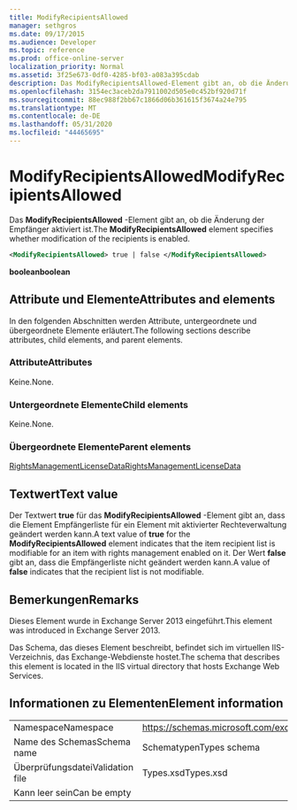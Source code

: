 ```yaml
---
title: ModifyRecipientsAllowed
manager: sethgros
ms.date: 09/17/2015
ms.audience: Developer
ms.topic: reference
ms.prod: office-online-server
localization_priority: Normal
ms.assetid: 3f25e673-0df0-4285-bf03-a083a395cdab
description: Das ModifyRecipientsAllowed-Element gibt an, ob die Änderung der Empfänger aktiviert ist.
ms.openlocfilehash: 3154ec3aceb2da7911002d505e0c452bf920d71f
ms.sourcegitcommit: 88ec988f2bb67c1866d06b361615f3674a24e795
ms.translationtype: MT
ms.contentlocale: de-DE
ms.lasthandoff: 05/31/2020
ms.locfileid: "44465695"
---
```

# <a name="modifyrecipientsallowed"></a><span data-ttu-id="72f0f-103">ModifyRecipientsAllowed</span><span class="sxs-lookup"><span data-stu-id="72f0f-103">ModifyRecipientsAllowed</span></span>

<span data-ttu-id="72f0f-104">Das **ModifyRecipientsAllowed** -Element gibt an, ob die Änderung der Empfänger aktiviert ist.</span><span class="sxs-lookup"><span data-stu-id="72f0f-104">The **ModifyRecipientsAllowed** element specifies whether modification of the recipients is enabled.</span></span> 
  
```XML
<ModifyRecipientsAllowed> true | false </ModifyRecipientsAllowed>
```

 <span data-ttu-id="72f0f-105">**boolean**</span><span class="sxs-lookup"><span data-stu-id="72f0f-105">**boolean**</span></span>
## <a name="attributes-and-elements"></a><span data-ttu-id="72f0f-106">Attribute und Elemente</span><span class="sxs-lookup"><span data-stu-id="72f0f-106">Attributes and elements</span></span>

<span data-ttu-id="72f0f-107">In den folgenden Abschnitten werden Attribute, untergeordnete und übergeordnete Elemente erläutert.</span><span class="sxs-lookup"><span data-stu-id="72f0f-107">The following sections describe attributes, child elements, and parent elements.</span></span>
  
### <a name="attributes"></a><span data-ttu-id="72f0f-108">Attribute</span><span class="sxs-lookup"><span data-stu-id="72f0f-108">Attributes</span></span>

<span data-ttu-id="72f0f-109">Keine.</span><span class="sxs-lookup"><span data-stu-id="72f0f-109">None.</span></span>
  
### <a name="child-elements"></a><span data-ttu-id="72f0f-110">Untergeordnete Elemente</span><span class="sxs-lookup"><span data-stu-id="72f0f-110">Child elements</span></span>

<span data-ttu-id="72f0f-111">Keine.</span><span class="sxs-lookup"><span data-stu-id="72f0f-111">None.</span></span>
  
### <a name="parent-elements"></a><span data-ttu-id="72f0f-112">Übergeordnete Elemente</span><span class="sxs-lookup"><span data-stu-id="72f0f-112">Parent elements</span></span>

[<span data-ttu-id="72f0f-113">RightsManagementLicenseData</span><span class="sxs-lookup"><span data-stu-id="72f0f-113">RightsManagementLicenseData</span></span>](rightsmanagementlicensedata.md)
  
## <a name="text-value"></a><span data-ttu-id="72f0f-114">Textwert</span><span class="sxs-lookup"><span data-stu-id="72f0f-114">Text value</span></span>

<span data-ttu-id="72f0f-115">Der Textwert **true** für das **ModifyRecipientsAllowed** -Element gibt an, dass die Element Empfängerliste für ein Element mit aktivierter Rechteverwaltung geändert werden kann.</span><span class="sxs-lookup"><span data-stu-id="72f0f-115">A text value of **true** for the **ModifyRecipientsAllowed** element indicates that the item recipient list is modifiable for an item with rights management enabled on it.</span></span> <span data-ttu-id="72f0f-116">Der Wert **false** gibt an, dass die Empfängerliste nicht geändert werden kann.</span><span class="sxs-lookup"><span data-stu-id="72f0f-116">A value of **false** indicates that the recipient list is not modifiable.</span></span> 
  
## <a name="remarks"></a><span data-ttu-id="72f0f-117">Bemerkungen</span><span class="sxs-lookup"><span data-stu-id="72f0f-117">Remarks</span></span>

<span data-ttu-id="72f0f-118">Dieses Element wurde in Exchange Server 2013 eingeführt.</span><span class="sxs-lookup"><span data-stu-id="72f0f-118">This element was introduced in Exchange Server 2013.</span></span>
  
<span data-ttu-id="72f0f-119">Das Schema, das dieses Element beschreibt, befindet sich im virtuellen IIS-Verzeichnis, das Exchange-Webdienste hostet.</span><span class="sxs-lookup"><span data-stu-id="72f0f-119">The schema that describes this element is located in the IIS virtual directory that hosts Exchange Web Services.</span></span>
  
## <a name="element-information"></a><span data-ttu-id="72f0f-120">Informationen zu Elementen</span><span class="sxs-lookup"><span data-stu-id="72f0f-120">Element information</span></span>

|||
|:-----|:-----|
|<span data-ttu-id="72f0f-121">Namespace</span><span class="sxs-lookup"><span data-stu-id="72f0f-121">Namespace</span></span>  <br/> |https://schemas.microsoft.com/exchange/services/2006/types  <br/> |
|<span data-ttu-id="72f0f-122">Name des Schemas</span><span class="sxs-lookup"><span data-stu-id="72f0f-122">Schema name</span></span>  <br/> |<span data-ttu-id="72f0f-123">Schematypen</span><span class="sxs-lookup"><span data-stu-id="72f0f-123">Types schema</span></span>  <br/> |
|<span data-ttu-id="72f0f-124">Überprüfungsdatei</span><span class="sxs-lookup"><span data-stu-id="72f0f-124">Validation file</span></span>  <br/> |<span data-ttu-id="72f0f-125">Types.xsd</span><span class="sxs-lookup"><span data-stu-id="72f0f-125">Types.xsd</span></span>  <br/> |
|<span data-ttu-id="72f0f-126">Kann leer sein</span><span class="sxs-lookup"><span data-stu-id="72f0f-126">Can be empty</span></span>  <br/> ||
   

